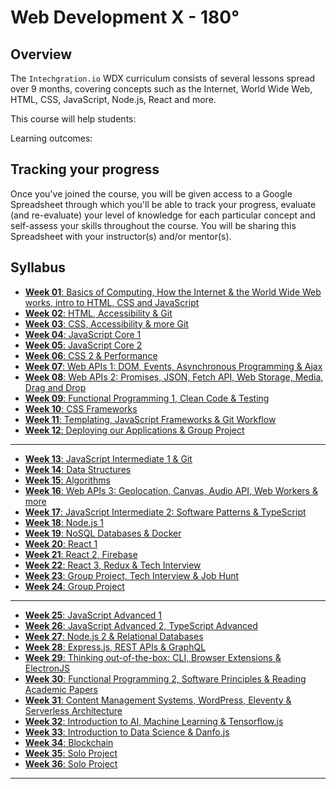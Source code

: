 # Web Development X - 180°

## Overview 

The `Intechgration.io` WDX curriculum consists of several lessons spread over 9 months, covering concepts such as the Internet, World Wide Web, HTML, CSS, JavaScript, Node.js, React and more.

This course will help students:

Learning outcomes:

## Tracking your progress

Once you've joined the course, you will be given access to a Google Spreadsheet through which you'll be able to track your progress, evaluate (and re-evaluate) your level of knowledge for each particular concept and self-assess your skills throughout the course. You will be sharing this Spreadsheet with your instructor(s) and/or mentor(s).

## Syllabus

- [**Week 01**: Basics of Computing, How the Internet & the World Wide Web works, intro to HTML, CSS and JavaScript](week01.md)
- [**Week 02**: HTML, Accessibility & Git](week02.md)
- [**Week 03**: CSS, Accessibility & more Git](week03.md) 
- [**Week 04**: JavaScript Core 1](week04.md)
- [**Week 05**: JavaScript Core 2](week05.md)
- [**Week 06**: CSS 2 & Performance](week06.md)
- [**Week 07**: Web APIs 1: DOM, Events, Asynchronous Programming & Ajax](week07.md)
- [**Week 08**: Web APIs 2: Promises, JSON, Fetch API, Web Storage, Media, Drag and Drop](week08.md)
- [**Week 09**: Functional Programming 1, Clean Code & Testing](week09.md) 
- [**Week 10**: CSS Frameworks](week10.md)
- [**Week 11**: Templating, JavaScript Frameworks & Git Workflow](week11.md)
- [**Week 12**: Deploying our Applications & Group Project](week12.md)

---

- [**Week 13**: JavaScript Intermediate 1 & Git](week13.md)
- [**Week 14**: Data Structures](week14.md)
- [**Week 15**: Algorithms](week15.md)
- [**Week 16**: Web APIs 3: Geolocation, Canvas, Audio API, Web Workers & more](week16.md)
- [**Week 17**: JavaScript Intermediate 2: Software Patterns & TypeScript](week17.md)
- [**Week 18**: Node.js 1](week18.md)
- [**Week 19**: NoSQL Databases & Docker](week19.md)
- [**Week 20**: React 1](week20.md)
- [**Week 21**: React 2, Firebase](week21.md)
- [**Week 22**: React 3, Redux & Tech Interview](week22.md)
- [**Week 23**: Group Project, Tech Interview & Job Hunt](week23.md)
- [**Week 24**: Group Project](week24.md)

---

- [**Week 25**: JavaScript Advanced 1](week25.md)
- [**Week 26**: JavaScript Advanced 2, TypeScript Advanced](week26.md)
- [**Week 27**: Node.js 2 & Relational Databases](week27.md)
- [**Week 28**: Express.js, REST APIs & GraphQL](week28.md)
- [**Week 29**: Thinking out-of-the-box: CLI, Browser Extensions & ElectronJS](week29.md)
- [**Week 30**: Functional Programming 2, Software Principles & Reading Academic Papers](week30.md)
- [**Week 31**: Content Management Systems, WordPress, Eleventy & Serverless Architecture](week31.md)
- [**Week 32**: Introduction to AI, Machine Learning & Tensorflow.js](week32.md)
- [**Week 33**: Introduction to Data Science & Danfo.js](week33.md)
- [**Week 34**: Blockchain](week34.md)
- [**Week 35**: Solo Project](week35.md)
- [**Week 36**: Solo Project](week36.md)

---


